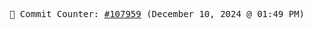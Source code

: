 <p align="center">
    <samp>
        📮 Commit Counter: <a href="https://github.com/Javascript-void0/Javascript-void0/commits/main">#107959</a> (December 10, 2024 @ 01:49 PM)
    </samp>
</p>